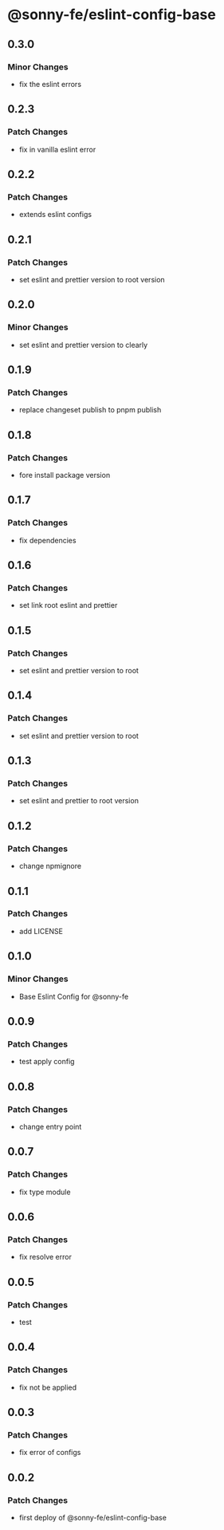# @sonny-fe/eslint-config-base

## 0.3.0

### Minor Changes

- fix the eslint errors

## 0.2.3

### Patch Changes

- fix in vanilla eslint error

## 0.2.2

### Patch Changes

- extends eslint configs

## 0.2.1

### Patch Changes

- set eslint and prettier version to root version

## 0.2.0

### Minor Changes

- set eslint and prettier version to clearly

## 0.1.9

### Patch Changes

- replace changeset publish to pnpm publish

## 0.1.8

### Patch Changes

- fore install package version

## 0.1.7

### Patch Changes

- fix dependencies

## 0.1.6

### Patch Changes

- set link root eslint and prettier

## 0.1.5

### Patch Changes

- set eslint and prettier version to root

## 0.1.4

### Patch Changes

- set eslint and prettier version to root

## 0.1.3

### Patch Changes

- set eslint and prettier to root version

## 0.1.2

### Patch Changes

- change npmignore

## 0.1.1

### Patch Changes

- add LICENSE

## 0.1.0

### Minor Changes

- Base Eslint Config for @sonny-fe

## 0.0.9

### Patch Changes

- test apply config

## 0.0.8

### Patch Changes

- change entry point

## 0.0.7

### Patch Changes

- fix type module

## 0.0.6

### Patch Changes

- fix resolve error

## 0.0.5

### Patch Changes

- test

## 0.0.4

### Patch Changes

- fix not be applied

## 0.0.3

### Patch Changes

- fix error of configs

## 0.0.2

### Patch Changes

- first deploy of @sonny-fe/eslint-config-base
